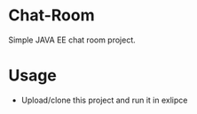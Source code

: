 # Chat-Room
Simple JAVA EE chat room project.
# Usage
- Upload/clone this project and run it in exlipce
